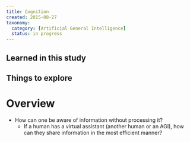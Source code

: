 ```yaml
---
title: Cognition
created: 2015-08-27
taxonomy:
  category: [Artificial General Intelligence]
  status: in progress
---
```


## Learned in this study

## Things to explore

# Overview

* How can one be aware of information without processing it?
	* If a human has a virtual assistant (another human or an AGI), how can they share information in the most efficient manner?
